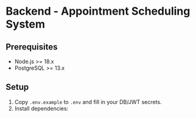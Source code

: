 # Backend - Appointment Scheduling System

## Prerequisites

- Node.js >= 18.x
- PostgreSQL >= 13.x

## Setup

1. Copy `.env.example` to `.env` and fill in your DB/JWT secrets.
2. Install dependencies: